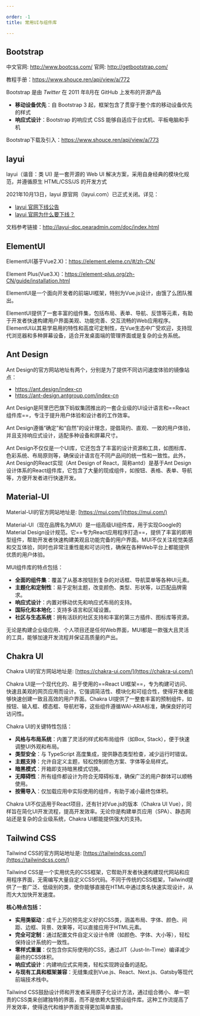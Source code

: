 ```yaml
---

order: -1
title: 常用UI与组件库

---
```




## Bootstrap

中文官网: http://www.bootcss.com/     官网: http://getbootstrap.com/       

教程手册：https://www.shouce.ren/api/view/a/772 



Bootstrap 是由 *Twitter* 在 2011 年8月在 GitHub 上发布的开源产品

- **移动设备优先**：自 Bootstrap 3 起，框架包含了贯穿于整个库的移动设备优先的样式
- **响应式设计**：Bootstrap 的响应式 CSS 能够自适应于台式机、平板电脑和手机



Bootstrap下载及引入：https://www.shouce.ren/api/view/a/773





## layui

layui（谐音：类 UI) 是一套开源的 Web UI 解决方案，采用自身经典的模块化规范，并遵循原生 HTML/CSS/JS 的开发方式

2021年10月13日，layui 原官网（layui.com）已正式关闭。详见：

- [layui 官网下线公告](https://images.gitee.com/uploads/images/2021/1013/100054_8c382d31_92529.jpeg) 
- [layui 官网为什么要下线？](https://www.zhihu.com/question/488668647/answer/2159962082) 



文档参考链接：http://layui-doc.pearadmin.com/doc/index.html 





## ElementUI

ElementUI(基于Vue2.X)：https://element.eleme.cn/#/zh-CN/

Element Plus(Vue3.X)：https://element-plus.org/zh-CN/guide/installation.html

ElementUI是一个面向开发者的前端UI框架，特别为Vue.js设计，由饿了么团队推出。

ElementUI提供了一套丰富的组件集，包括布局、表单、导航、反馈等元素，有助于开发者快速构建用户界面美观、功能完善、交互流畅的Web应用程序。ElementUI以其易学易用的特性和高度可定制性，在Vue生态中广受欢迎，支持现代浏览器和多种屏幕设备，适合开发桌面端的管理界面或是复杂的业务系统。



## Ant Design

Ant Design的官方网站地址有两个，分别是为了提供不同访问速度体验的镜像站点：

- https://ant.design/index-cn
- https://ant-design.antgroup.com/index-cn

Ant Design是阿里巴巴旗下蚂蚁集团推出的一套企业级的UI设计语言和==React组件库==，专注于提升用户体验和设计者的工作效率。

Ant Design遵循“确定”和“自然”的设计理念，提倡简约、直观、一致的用户体验，并且支持响应式设计，适配多种设备和屏幕尺寸。

Ant Design不仅仅是一个UI库，它还包含了丰富的设计资源和工具，如图标库、色彩系统、布局原则等，确保设计语言在不同产品间的统一性和一致性。此外，Ant Design的React实现（Ant Design of React，简称antd）是基于Ant Design设计体系的React组件库，它包含了大量的现成组件，如按钮、表格、表单、导航等，方便开发者进行快速开发。



## Material-UI

Material-UI的官方网站地址是: [https://mui.com/](https://mui.com/)

Material-UI（现在品牌名为MUI）是一组高级UI组件库，用于实现Google的Material Design设计规范。它==专为React应用程序打造==，提供了丰富的即用型组件，帮助开发者快速构建美观且功能完备的用户界面。MUI不仅关注视觉美感和交互体验，同时也非常注重性能和可访问性，确保在各种Web平台上都能提供优质的用户体验。

MUI组件库的特点包括：
- **全面的组件集**：覆盖了从基本按钮到复杂的对话框、导航菜单等各种UI元素。
- **主题化和定制性**：易于定制主题，改变颜色、类型、形状等，以匹配品牌需求。
- **响应式设计**：内置对移动优先和响应式布局的支持。
- **国际化和本地化**：支持多语言和区域设置。
- **社区与生态系统**：拥有活跃的社区支持和丰富的第三方插件、图标库等资源。

无论是构建企业级应用、个人项目还是任何Web界面，MUI都是一款强大且灵活的工具，能够加速开发流程并保证高质量的产出。                    


## Chakra UI

Chakra UI的官方网站地址是: [https://chakra-ui.com/](https://chakra-ui.com/)

Chakra UI是一个现代化的、易于使用的==React UI框架==，专为构建可访问、快速且美观的网页应用而设计。它强调简洁性、模块化和可组合性，使得开发者能够快速创建一致且高效的用户界面。Chakra UI提供了一整套丰富的预制组件，如按钮、输入框、模态框、导航栏等，这些组件遵循WAI-ARIA标准，确保良好的可访问性。

Chakra UI的关键特性包括：
- **风格与布局系统**：内置了灵活的样式和布局组件（如Box, Stack），便于快速调整UI外观和布局。
- **类型安全**：与 TypeScript 高度集成，提供静态类型检查，减少运行时错误。
- **主题支持**：允许自定义主题，轻松控制颜色方案、字体等全局样式。
- **暗黑模式**：开箱即支持暗黑模式切换。
- **无障碍性**：所有组件都设计为符合无障碍标准，确保广泛的用户群体可以顺畅使用。
- **按需导入**：仅加载应用中实际使用的组件，有助于减小最终包体积。

Chakra UI不仅适用于React项目，还有针对Vue.js的版本（Chakra UI Vue），同样旨在简化UI开发流程，提高开发效率。无论你是构建单页应用（SPA）、静态网站还是复杂的企业级系统，Chakra UI都能提供强大的支持。



## Tailwind CSS

Tailwind CSS的官方网站地址是: [https://tailwindcss.com/](https://tailwindcss.com/)

Tailwind CSS是一个实用优先的CSS框架，它帮助开发者快速构建现代网站和应用程序界面，无需编写大量自定义CSS代码。不同于传统的CSS框架，Tailwind提供了一套广泛、低级别的类，使你能够直接在HTML中通过类名快速实现设计，从而大大加快开发速度。

**核心特点包括：**

- **实用类驱动**：成千上万的预先定义好的CSS类，涵盖布局、字体、颜色、间距、边框、背景、效果等，可以直接应用于HTML元素。
- **完全可定制**：通过配置文件自定义设计令牌（如颜色、字体、大小等），轻松保持设计系统的一致性。
- **零样式重置**：仅包含你实际使用的CSS，通过JIT（Just-In-Time）编译减少最终的CSS体积。
- **响应式设计**：内建响应式实用类，轻松实现跨设备的适配。
- **与现有工具和框架兼容**：无缝集成到Vue.js、React、Next.js、Gatsby等现代前端技术栈中。

Tailwind CSS鼓励设计师和开发者采用原子化设计方法，通过组合微小、单一职责的CSS类来创建独特的界面，而不是依赖大型预设组件库。这种工作流提高了开发效率，使得迭代和维护界面变得更加简单直接。